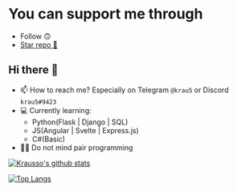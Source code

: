 # You can support me through
- Follow 🙃
- [Star repo 🌟](https://github.com/Krausso?tab=repositories)

## Hi there 👋
- 📫 How to reach me? Especially on Telegram ``@krau5`` or Discord ``krau5#9423``
- 💻 Currently learning:
  - Python(Flask | Django | SQL)
  - JS(Angular | Svelte | Express.js)
  - C#(Basic)
- ✌🏼 Do not mind pair programming

[![Krausso's github stats](https://github-readme-stats.vercel.app/api?username=Krausso&count_private=true&show_icons=true&theme=react)](https://github.com/anuraghazra/github-readme-stats)

[![Top Langs](https://github-readme-stats.vercel.app/api/top-langs/?username=Krausso&layout=compact&theme=react)](https://github.com/anuraghazra/github-readme-stats)
